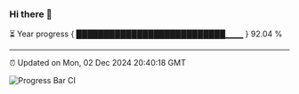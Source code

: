 ### Hi there 👋

⏳ Year progress { ███████████████████████████▁▁▁ } 92.04 %

---

⏰ Updated on Mon, 02 Dec 2024 20:40:18 GMT

![Progress Bar CI](https://github.com/IshwaranRudhara/GIT-ACTION/workflows/Progress%20Bar%20CI/badge.svg)
